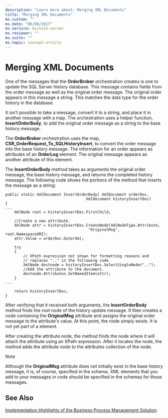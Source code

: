 ```yaml
---
description: "Learn more about: Merging XML Documents"
title: "Merging XML Documents"
ms.custom: ""
ms.date: "06/08/2017"
ms.service: biztalk-server
ms.reviewer: ""
ms.suite: ""
ms.topic: concept-article
---
```

# Merging XML Documents
One of the messages that the **OrderBroker** orchestration creates is one to update the SQL Server history database. This message contains fields from the order message as well as the original order message. The original order appears in this message a string. This matches the data type for the order history in the database.  
  
 It isn't possible to take a message, convert it to a string, and place it in another message with a map. The orchestration uses a helper function, **InsertOrderBody**, to add the original order message as a string to the base history message.  
  
 The **OrderBroker** orchestration uses the map, **CSR_OrderRequest_To_SQLHistoryInsert**, to convert the order message into the base history message. The information for an order appears as attributes of an **OrderLog** element. The original message appears as another attribute of this element.  
  
 The **InsertOrderBody** method takes as arguments the original order message, the base history message, and returns the completed history message. The following code shows the portions of the method that inserts the message as a string:  
  
```  
public static XmlDocument InsertOrderBody( XmlDocument orderDoc,   
                                    XmlDocument historyInsertDoc)  
{  
...  
    XmlNode root = historyInsertDoc.FirstChild;  
  
    //Create a new attribute.  
    XmlNode attr = historyInsertDoc.CreateNode(XmlNodeType.Attribute,  
                                     "OriginalMsg", root.NamespaceURI);  
    attr.Value = orderDoc.OuterXml;  
  
    try  
    {  
        // XPath expression not shown for formatting reasons and  
        // replaces ".." in the following code  
        XmlNode destnode = historyInsertDoc.SelectSingleNode("..");  
        //Add the attribute to the document.  
        destnode.Attributes.SetNamedItem(attr);  
    }  
...  
  
    return historyInsertDoc;  
}  
```  
  
 After verifying that it received both arguments, the **InsertOrderBody** method finds the root node of the history update message. It then creates a node containing the **OriginalMsg** attribute and assigns the original order message to the attribute's value. At this point, the node simply exists. It is not yet part of a element.  
  
 After creating the attribute node, the method finds the node where it will attach the attribute using an XPath expression. After it locates the node, the method adds the attribute node to the attributes collection of the node.  
  
> [!NOTE]
>  Although the **OriginalMsg** attribute does not initially exist in the base history message, it is, of course, specified in the schema. XML elements that you add to your messages in code should be specified in the schemas for those messages.  
  
## See Also  
 [Implementation Highlights of the Business Process Management Solution](../core/implementation-highlights-of-the-business-process-management-solution.md)
